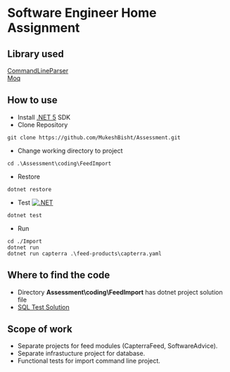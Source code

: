 # Software Engineer Home Assignment

## Library used
<a href="https://github.com/commandlineparser/commandline/wiki" >CommandLineParser</a>
</br>
<a href="https://github.com/moq/moq4" >Moq</a>

## How to use

- Install <a href="https://dotnet.microsoft.com/download/dotnet/5.0" >.NET 5</a> SDK
- Clone Repository
```
git clone https://github.com/MukeshBisht/Assessment.git
```
- Change working directory to project
```
cd .\Assessment\coding\FeedImport
```
- Restore
```
dotnet restore
```
- Test [![.NET](https://github.com/MukeshBisht/Assessment/actions/workflows/build-test.yml/badge.svg)](https://github.com/MukeshBisht/Assessment/actions/workflows/build-test.yml)
```
dotnet test
```


- Run
```
cd ./Import
dotnet run 
dotnet run capterra .\feed-products\capterra.yaml
```

## Where to find the code
- Directory <b>Assessment\coding\FeedImport</b> has dotnet project solution file 
- <a href="https://github.com/MukeshBisht/Assessment/tree/main/database"> SQL Test Solution </a>

## Scope of work
- Separate projects for feed modules (CapterraFeed, SoftwareAdvice).
- Separate infrastucture project for database.
- Functional tests for import command line project.
